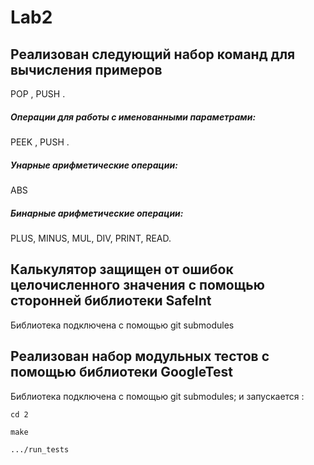 # Lab2

## Реализован следующий набор команд для вычисления примеров

 
POP ,
PUSH <number> .
##### Операции для работы с именованными параметрами:
PEEK <varname>,
PUSH <varname> .
<varname> 
##### Унарные арифметические операции:
ABS 
##### Бинарные арифметические операции:
PLUS,
MINUS,
MUL, 
DIV, 
PRINT, 
READ. 

## Калькулятор защищен от ошибок целочисленного значения с помощью сторонней библиотеки SafeInt 

Библиотека подключена с помощью git submodules 

## Реализован набор модульных тестов с помощью библиотеки GoogleTest

Библиотека подключена с помощью git submodules; и запускается :
```
cd 2
```
```
make
```
```
.../run_tests
```
